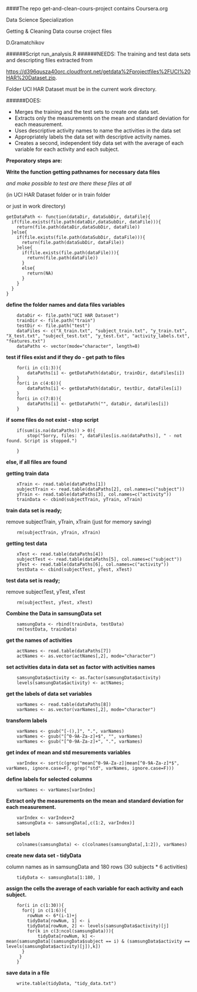 ####The repo get-and-clean-cours-project contains
Coursera.org

Data Science Specialization

Getting & Cleaning Data course croject files

D.Gramatchikov

######Script run_analysis.R
######NEEDS:
The training and test data sets and descripting files extracted from 

https://d396qusza40orc.cloudfront.net/getdata%2Fprojectfiles%2FUCI%20HAR%20Dataset.zip.

Folder UCI HAR Dataset must be in the current work directory.


######DOES:
* Merges the training and the test sets to create one data set.
* Extracts only the measurements on the mean and standard deviation for each measurement. 
* Uses descriptive activity names to name the activities in the data set
* Appropriately labels the data set with descriptive activity names. 
* Creates a second, independent tidy data set with the average of each variable for each activity and each subject. 

**Preporatory steps are:**

**Write the function getting pathnames for necessary data files**

*and make possible to test are there these files at all*

(in UCI HAR Dataset folder or in train folder

or just in work directory)

    getDataPath <- function(dataDir, dataSubDir, dataFile){
      if(file.exists(file.path(dataDir,dataSubDir, dataFile))){
        return(file.path(dataDir,dataSubDir, dataFile))
      }else{
        if(file.exists(file.path(dataSubDir, dataFile))){
          return(file.path(dataSubDir, dataFile))
        }else{
          if(file.exists(file.path(dataFile))){
            return(file.path(dataFile))
          }
          else{
            return(NA)
          }
        }
      }
    }


**define the folder names and data files variables**


        dataDir <- file.path("UCI HAR Dataset")
        trainDir <- file.path("train")
        testDir <- file.path("test")
        dataFiles <- c("X_train.txt", "subject_train.txt", "y_train.txt", "X_test.txt", "subject_test.txt", "y_test.txt", "activity_labels.txt", "features.txt")
        dataPaths <- vector(mode="character", length=8)

**test if files exist and if they do - get path to files**

        for(i in c(1:3)){
            dataPaths[i] <- getDataPath(dataDir, trainDir, dataFiles[i])
        }
        for(i in c(4:6)){
            dataPaths[i] <- getDataPath(dataDir, testDir, dataFiles[i])
        }
        for(i in c(7:8)){
            dataPaths[i] <- getDataPath("", dataDir, dataFiles[i])
        }

**if some files do not exist - stop script**

        if(sum(is.na(dataPaths)) > 0){
            stop("Sorry, files: ", dataFiles[is.na(dataPaths)], " - not found. Script is stopped.")
  
        }

**else, if all files are found**

**getting train data**

        xTrain <- read.table(dataPaths[1])
        subjectTrain <- read.table(dataPaths[2], col.names=c("subject"))
        yTrain <- read.table(dataPaths[3], col.names=c("activity"))
        trainData <- cbind(subjectTrain, yTrain, xTrain)

**train data set is ready;**

remove subjectTrain, yTrain, xTrain (just for memory saving)

        rm(subjectTrain, yTrain, xTrain)

**getting test data**

        xTest <- read.table(dataPaths[4])
        subjectTest <- read.table(dataPaths[5], col.names=c("subject"))
        yTest <- read.table(dataPaths[6], col.names=c("activity"))
        testData <- cbind(subjectTest, yTest, xTest)
        
        
**test data set is ready;**

remove subjectTest, yTest, xTest

        rm(subjectTest, yTest, xTest)

**Combine the Data in samsungData set**

        samsungData <- rbind(trainData, testData)
        rm(testData, trainData)
        
**get the names of activities**

        actNames <- read.table(dataPaths[7])
        actNames <- as.vector(actNames[,2], mode="character")
        
**set activities data in data set as factor with activities names**

        samsungData$activity <- as.factor(samsungData$activity)
        levels(samsungData$activity) <- actNames;
        
**get the labels of data set variables**

        varNames <- read.table(dataPaths[8])
        varNames <- as.vector(varNames[,2], mode="character")
        
**transform labels**

        varNames <- gsub("[-(),]", ".", varNames)
        varNames <- gsub("[^0-9A-Za-z]+$", "", varNames) 
        varNames <- gsub("[^0-9A-Za-z]+", ".", varNames)
        
**get index of mean and std mesurements variables**

        varIndex <- sort(c(grep("mean[^0-9A-Za-z]|mean[^0-9A-Za-z]*$", varNames, ignore.case=F), grep("std", varNames, ignore.case=F)))

**define labels for selected columns**

        varNames <- varNames[varIndex]

**Extract only the measurements on the mean and standard deviation for each measurement.**

        varIndex <- varIndex+2
        samsungData <- samsungData[,c(1:2, varIndex)]

**set labels**

        colnames(samsungData) <- c(colnames(samsungData[,1:2]), varNames)
        
**create new data set - tidyData**

column names as in samsungData and 180 rows (30 subjects * 6 activities)

        tidyData <- samsungData[1:180, ]
        
**assign the cells the average of each variable for each activity and each subject.**

        for(i in c(1:30)){
          for(j in c(1:6)){
            rowNum <- 6*(i-1)+j
            tidyData[rowNum, 1] <- i
            tidyData[rowNum, 2] <- levels(samsungData$activity)[j]
            for(k in c(3:ncol(samsungData))){
                tidyData[rowNum, k] <- mean(samsungData[(samsungData$subject == i) & (samsungData$activity == levels(samsungData$activity)[j]),k])      
          }
         }
        }
        
**save data in a file**

        write.table(tidyData, "tidy_data.txt")

